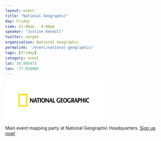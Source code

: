 ```yaml
---
layout: event
title: "National Geographic"
day: Friday
time: 11:00am - 4:00pm
speaker: "Justine Kendall"
twitter: natgeo
organization: National Geographic
permalink: '/event/national-geographic/'
tags: [friday]
category: event
lat: 38.905473
lon: -77.038005
---
```

<img src="/img/logos/natgeo.jpg" /><p/>
Main event mapping party at National Geographic Headquarters. <a href="https://www.eventbrite.com/e/national-geographic-geography-awareness-week-mapping-party-tickets-13995325395">Sign up now!</a>
